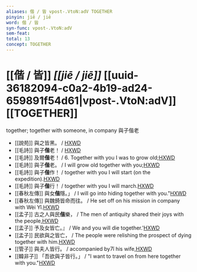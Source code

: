 ```yaml
---
aliases: 偕 / 皆 vpost-.VtoN:adV TOGETHER
pinyin: jiē / jiē
word: 偕 / 皆
syn-func: vpost-.VtoN:adV
sem-feat: 
total: 13
concept: TOGETHER 
---
```

# [[偕 / 皆]] *[[jiē / jiē]]*  [[uuid-36182094-c0a2-4b19-ad24-659891f54d61|vpost-.VtoN:adV]] [[TOGETHER]]
together; together with someone, in company 與子偕老
 - [[說苑]] 與之皆黑。
                     / [HXWD](https://hxwd.org/textview.html?location=CH1a0907_CHANT_016-29a.9)
 - [[毛詩]] 與子**偕**老！ / [HXWD](https://hxwd.org/textview.html?location=KR1c0001_tls_003-43a.1)
 - [[毛詩]] 及爾**偕**老！ / 6. Together with you I was to grow old;[HXWD](https://hxwd.org/textview.html?location=KR1c0001_tls_005-27a.2)
 - [[毛詩]] 與子**偕**老。 / I will grow old together with you;[HXWD](https://hxwd.org/textview.html?location=KR1c0001_tls_007-45a.5)
 - [[毛詩]] 與子**偕**作！ / together with you I will start (on the expedition).[HXWD](https://hxwd.org/textview.html?location=KR1c0001_tls_011-46a.1)
 - [[毛詩]] 與子**偕**行！ / together with you I will march.[HXWD](https://hxwd.org/textview.html?location=KR1c0001_tls_011-47a.1)
 - [[春秋左傳]] 與女**偕**隱。」 / I will go into hiding together with you."[HXWD](https://hxwd.org/textview.html?location=KR1e0001_tls_005-388a.45)
 - [[春秋左傳]] 與魏錡皆命而往。 / He set off on his mission in company with Wèi Yǐ.[HXWD](https://hxwd.org/textview.html?location=KR1e0001_tls_007-236a.28)
 - [[孟子]] 古之人與民**偕**樂， / The men of antiquity shared their joys with the people,[HXWD](https://hxwd.org/textview.html?location=KR1h0001_tls_001-4a.23)
 - [[孟子]] 予及女皆亡。』
                     / We and you will die together.'[HXWD](https://hxwd.org/textview.html?location=KR1h0001_tls_001-4a.27)
 - [[孟子]] 民欲與之皆亡， / The people were relishing the prospect of dying together with him.[HXWD](https://hxwd.org/textview.html?location=KR1h0001_tls_001-4a.28)
 - [[管子]] 與夫人皆行。 / accompanied by7ǐ his wife,[HXWD](https://hxwd.org/textview.html?location=KR3c0001_tls_007-18a.5)
 - [[韓非子]] 「吾欲與子皆行。」 / "I want to travel on from here together with you."[HXWD](https://hxwd.org/textview.html?location=KR3c0005_tls_034-103a.5)